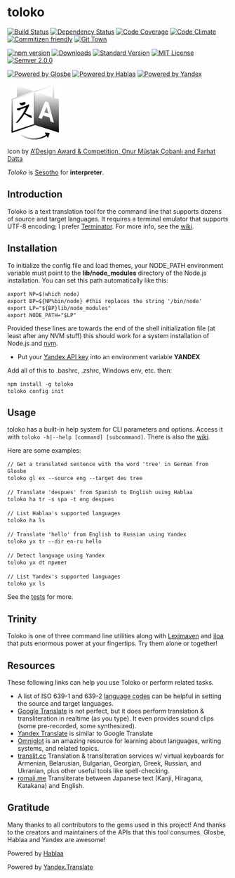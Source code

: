 # toloko

[![Build Status](https://travis-ci.org/drawnepicenter/toloko.svg?branch=master)](https://travis-ci.org/drawnepicenter/toloko) [![Dependency Status](https://gemnasium.com/badges/github.com/drawnepicenter/toloko.svg)](https://gemnasium.com/github.com/drawnepicenter/toloko) [![Code Coverage](https://codeclimate.com/github/drawnepicenter/toloko/badges/coverage.svg)](https://codeclimate.com/github/drawnepicenter/toloko/coverage) [![Code Climate](https://codeclimate.com/github/drawnepicenter/toloko/badges/gpa.svg)](https://codeclimate.com/github/drawnepicenter/toloko) [![Commitizen friendly](https://img.shields.io/badge/commitizen-friendly-brightgreen.svg)](http://commitizen.github.io/cz-cli/) [![Git Town](https://img.shields.io/badge/workflow-git%20town-brightgreen.svg)](http://www.git-town.com/)

[![npm version](https://badge.fury.io/js/toloko.svg)](https://badge.fury.io/js/toloko) [![Downloads](https://img.shields.io/npm/dt/toloko.svg)](https://www.npmjs.com/package/toloko) [![Standard Version](https://img.shields.io/badge/release-standard%20version-brightgreen.svg)](https://github.com/conventional-changelog/standard-version) [![MIT License](https://img.shields.io/badge/license-MIT-blue.svg)](https://opensource.org/licenses/mit-license.php) [![Semver 2.0.0](https://img.shields.io/badge/semver-2.0.0-ff69b4.svg)](http://semver.org/spec/v2.0.0.html)

[![Powered by Glosbe](https://img.shields.io/badge/powered%20by-glosbe-brightgreen.svg)](https://glosbe.com/) [![Powered by Hablaa](https://img.shields.io/badge/powered%20by-hablaa-green.svg)](http://hablaa.com) [![Powered by Yandex](https://img.shields.io/badge/powered%20by-yandex-yellow.svg)](https://yandex.com/)

[![toloko](icon.png)](http://raw.githubusercontent.com/drawnepicenter/toloko/master/icon.png)

Icon by [A’Design Award & Competition, Onur Müştak Çobanlı and Farhat Datta](http://www.languageicon.org)

_Toloko_ is [Sesotho](http://www.omniglot.com/writing/sesotho.htm) for **interpreter**.

## Introduction

Toloko is a text translation tool for the command line that supports dozens of source and target languages. It requires a terminal emulator that supports UTF-8 encoding; I prefer [Terminator](http://gnometerminator.blogspot.com/p/introduction.html). For more info, see the [wiki](https://github.com/drawnepicenter/toloko/wiki).

## Installation

To initialize the config file and load themes, your NODE_PATH environment variable must point to the **lib/node_modules** directory of the Node.js installation. You can set this path automatically like this:

    export NP=$(which node)
    export BP=${NP%bin/node} #this replaces the string '/bin/node'
    export LP="${BP}lib/node_modules"
    export NODE_PATH="$LP"
    
Provided these lines are towards the end of the shell initialization file (at least after any NVM stuff) this should work for a system installation of Node.js and [nvm](https://github.com/creationix/nvm).

- Put your [Yandex API key](https://translate.yandex.com/developers) into an environment variable **YANDEX**

Add all of this to .bashrc, .zshrc, Windows env, etc. then:

    npm install -g toloko
    toloko config init

## Usage

toloko has a built-in help system for CLI parameters and options. Access it with `toloko -h|--help [command] [subcommand]`. There is also the [wiki](https://github.com/drawnepicenter/toloko/wiki).

Here are some examples:
    
    // Get a translated sentence with the word 'tree' in German from Glosbe
    toloko gl ex --source eng --target deu tree
    
    // Translate 'despues' from Spanish to English using Hablaa
    toloko ha tr -s spa -t eng despues
    
    // List Hablaa's supported languages
    toloko ha ls
    
    // Translate 'hello' from English to Russian using Yandex
    toloko yx tr --dir en-ru hello
    
    // Detect language using Yandex
    toloko yx dt привет
    
    // List Yandex's supported languages
    toloko yx ls

See the [tests](https://github.com/drawnepicenter/toloko/blob/master/test/test.es6) for more.

## Trinity

Toloko is one of three command line utilities along with [Leximaven](https://github.com/drawnepicenter/leximaven) and [iloa](https://github.com/drawnepicenter/iloa) that puts enormous power at your fingertips. Try them alone or together!

## Resources

These following links can help you use Toloko or perform related tasks.

- A list of ISO 639-1 and 639-2 [language codes](http://www.loc.gov/standards/iso639-2/php/English_list.php) can be helpful in setting the source and target languages.
- [Google Translate](http://translate.google.com) is not perfect, but it does perform translation & transliteration in realtime (as you type). It even provides sound clips (some pre-recorded, some synthesized).
- [Yandex Translate](https://translate.yandex.com/) is similar to Google Translate
- [Omniglot](http://www.omniglot.com) is an amazing resource for learning about languages, writing systems, and related topics.
- [translit.cc](http://translit.cc/) Translation & transliteration services w/ virtual keyboards for Armenian, Belarusian, Bulgarian, Georgian, Greek, Russian, and Ukranian, plus other useful tools like spell-checking.
- [romaji.me](http://romaji.me/) Transliterate between Japanese text (Kanji, Hiragana, Katakana) and English.

## Gratitude

Many thanks to all contributors to the gems used in this project! And thanks to the creators and maintainers of the APIs that this tool consumes. Glosbe, Hablaa and Yandex are awesome!

Powered by [Hablaa](http://hablaa.com/)

Powered by [Yandex.Translate](http://translate.yandex.com)
